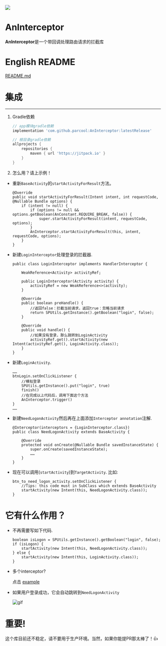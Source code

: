 [![](https://jitpack.io/v/parcool/AnInterceptor.svg)](https://jitpack.io/#parcool/AnInterceptor)
# AnInterceptor
**AnInterceptor**是一个带回调处理路由请求的拦截库

# English README
[README.md](https://github.com/parcool/AnInterceptor/blob/master/README.md)

# 集成
---
1. Gradle依赖

    ```groovy
    // app模块gradle依赖
    implementation 'com.github.parcool:AnInterceptor:latestRelease'
    ```

    ```groovy
    // 根目录gradle依赖
    allprojects {
		repositories {
			maven { url 'https://jitpack.io' }
		}
	}
    ```

2. 怎么用？请上示例！
* 重新`BaseActivity`的`startActivityForResult`方法。
    ```
    @Override
    public void startActivityForResult(Intent intent, int requestCode, @Nullable Bundle options) {
        if (intent != null) {
            if (options != null && options.getBoolean(AnConstant.REQUIRE_BREAK, false)) {
                super.startActivityForResult(intent, requestCode, options);
            }
            AnInterceptor.startActivityForResult(this, intent, requestCode, options);
        }
    }
    ```
* 新建`LoginInterceptor`处理登录的拦截器.
    ```
    public class LoginInterceptor implements HandlerInterceptor {
    
        WeakReference<Activity> activityRef;
    
        public LoginInterceptor(Activity activity) {
            activityRef = new WeakReference<>(activity);
        }
    
        @Override
        public boolean preHandle() {
            //返回false：拦截当前请求，返回true：忽略当前请求
            return SPUtils.getInstance().getBoolean("login", false);
        }
    
        @Override
        public void handle() {
            //如果没有登录，那么跳转到LoginActivity
            activityRef.get().startActivity(new Intent(activityRef.get(), LoginActivity.class));
        }
    }
    ```
* 新建`LoginActivity`.
    ```
    ……
    btnLogin.setOnClickListener {
        //模拟登录
        SPUtils.getInstance().put("login", true)
        finish()
        //在完成以上代码后，调用下面这个方法
        AnInterceptor.trigger()    
    }
    ……
    ```
* 新建`NeedLogonActivity`然后再在上面添加`Interceptor annotation`注解.
    ```
    @Interceptor(interceptors = {LoginInterceptor.class})
    public class NeedLogonActivity extends BaseActivity {
    
        @Override
        protected void onCreate(@Nullable Bundle savedInstanceState) {
            super.onCreate(savedInstanceState);
            ……
        }
    }    
    ```
* 现在可以调用(`startActivity`)到`TargetActivity`. 比如:

    ```
    btn_to_need_logon_activity.setOnClickListener {
        //Tips: this code must in SubClass which extends BaseActivity    
        startActivity(new Intent(this, NeedLogonActivity.class));
    }
    ```
# 它有什么作用？
* 不再需要写如下代码.

    ```
    boolean isLogon = SPUtils.getInstance().getBoolean("login", false);
    if (isLogon) {
        startActivity(new Intent(this, NeedLogonActivity.class));
    } else {
        startActivity(new Intent(this, LoginActivity.class));
    }
    ```
* 多个interceptor?

    点击 [example](https://github.com/parcool/AnInterceptor/tree/master/example)

* 如果用户登录成功，它会自动跳转到`NeedLogonActivity`

    ![gif](https://github.com/parcool/AnInterceptor/raw/master/gif.gif)


# 重要!
这个库目前还不稳定，请不要用于生产环境。当然，如果你能提PR那太棒了！👍